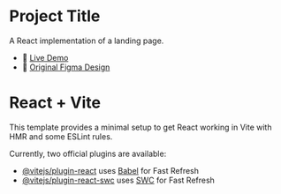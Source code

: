 # Project Title
A React implementation of a landing page.

- 🔗 [Live Demo](https://ecomercedesign.netlify.app/)
- 🎨 [Original Figma Design](https://www.figma.com/design/cxB4coXKwrbu65ey1OUbGc/Ecomerce-Website--Community-?node-id=0-1&p=f&t=FFzo8RYMEhKYNHnx-0)


# React + Vite

This template provides a minimal setup to get React working in Vite with HMR and some ESLint rules.

Currently, two official plugins are available:

- [@vitejs/plugin-react](https://github.com/vitejs/vite-plugin-react/blob/main/packages/plugin-react/README.md) uses [Babel](https://babeljs.io/) for Fast Refresh
- [@vitejs/plugin-react-swc](https://github.com/vitejs/vite-plugin-react-swc) uses [SWC](https://swc.rs/) for Fast Refresh
